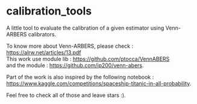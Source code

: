# calibration_tools
A little tool to evaluate the calibration of a given estimator using Venn-ARBERS calibrators.

To know more about Venn-ARBERS, please check : https://alrw.net/articles/13.pdf
<br>This work use module lib : https://github.com/ptocca/VennABERS<br>
and the module : https://github.com/ip200/venn-abers.

Part of the work is also inspired by the following notebook : https://www.kaggle.com/competitions/spaceship-titanic-in-all-probability.

Feel free to check all of those and leave stars :).
